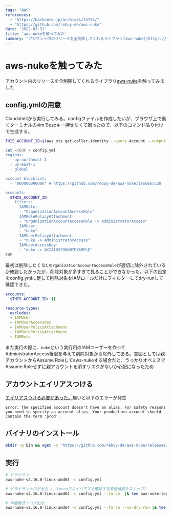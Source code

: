 ```yaml
---
tags: "AWS"
references:
  - "https://hacknote.jp/archives/13756/"
  - "https://github.com/rebuy-de/aws-nuke"
date: '2022-03-31'
title: 'aws-nukeを触ってみた'
summary: 'アカウント内のリソースを全削除してくれるライブラリ[aws-nuke](https://github.com/rebuy-de/aws-nuke)を触ってみました'
---
```


# aws-nukeを触ってみた

アカウント内のリソースを全削除してくれるライブラリ[aws-nuke](https://github.com/rebuy-de/aws-nuke)を触ってみました

## config.ymlの用意

Cloudshellから実行してみる。configファイルを作成したいが、ブラウザ上で動くターミナルのvimでescキー押せなくて困ったので、以下のコマンド貼り付けで生成する。

```bash
THIS_ACCOUNT_ID=$(aws sts get-caller-identity --query Account --output text)

cat <<EOF > config.yml
regions:
  - ap-northeast-1
  - us-east-1
  - global

account-blocklist:
  - "000000000000" # https://github.com/rebuy-de/aws-nuke/issues/520

accounts:
  $THIS_ACCOUNT_ID:
    filters:
      IAMRole:
      - "OrganizationAccountAccessRole"
      IAMRolePolicyAttachment:
      - "OrganizationAccountAccessRole -> AdministratorAccess"
      IAMUser:
      - "nuke"
      IAMUserPolicyAttachment:
      - "nuke -> AdministratorAccess"
      IAMUserAccessKey:
      - "nuke -> AKIAIOSFODNN7EXAMPLE"
EOF
```

最初は削除したくない`OrganizationAccountAccessRole`が適切に除外されているか確認したかったが、削除対象が多すぎて見ることができなかった。以下の設定をconfig.ymlに足して削除対象をIAMロールだけにフィルターしてdry-runして確認できた。

```yml
accounts:
  $THIS_ACCOUNT_ID: {}

resource-types:
  excludes:
  - IAMUser
  - IAMUserAccessKey
  - IAMUserPolicyAttachment
  - IAMRolePolicyAttachment
  - IAMRole
```

また実行の際に、`nuke`という実行用のIAMユーザーを作ってAdministratorAccess権限を与えて削除対象から除外してある。意図としては親アカウントからAssume Roleしてaws-nukeする場合だと、うっかりオペミスでAssume Roleせずに親アカウントを消すリスクがないか心配になったため

## アカウントエイリアスつける

[エイリアスつける必要があった。](https://docs.aws.amazon.com/IAM/latest/UserGuide/console_account-alias.html)無いと以下のエラーが発生

`Error: The specified account doesn't have an alias. For safety reasons you need to specify an account alias. Your production account should contain the term 'prod'.`

## バイナリのインストール

```bash
mkdir -p bin && wget -c "https://github.com/rebuy-de/aws-nuke/releases/download/v2.16.0/aws-nuke-v2.16.0-linux-amd64.tar.gz" -O - | sudo tar -xz -C $HOME/bin
```

## 実行


```bash
# ドライラン
aws-nuke-v2.16.0-linux-amd64 -c config.yml

# ドライラン＋ログ出力（--forceでエイリアスを確認する安全措置をスキップ）
aws-nuke-v2.16.0-linux-amd64 -c config.yml --force  |& tee aws-nuke-log.txt

# 本番実行＋ログ出力
aws-nuke-v2.16.0-linux-amd64 -c config.yml --force --no-dry-run |& tee aws-nuke-log.txt
```

